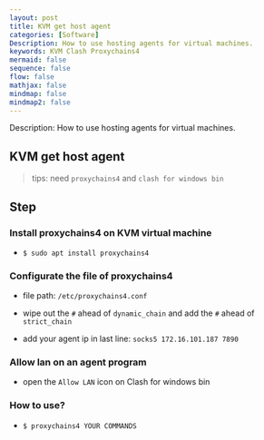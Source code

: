 ```yaml
---
layout: post
title: KVM get host agent
categories: [Software]
Description: How to use hosting agents for virtual machines.
keywords: KVM Clash Proxychains4
mermaid: false
sequence: false
flow: false
mathjax: false
mindmap: false
mindmap2: false
---
```


Description: How to use hosting agents for virtual machines.

## KVM get host agent

> tips: need `proxychains4` and `clash for windows bin`

## Step

### Install proxychains4 on KVM virtual machine

- `$ sudo apt install proxychains4`

### Configurate the file of proxychains4

- file path: `/etc/proxychains4.conf`

- wipe out the `#` ahead of `dynamic_chain` and add the `#` ahead of `strict_chain`

- add your agent ip in last line: `socks5 172.16.101.187 7890`

### Allow lan on an agent program

- open the `Allow LAN` icon on Clash for windows bin

### How to use?

- `$ proxychains4 YOUR COMMANDS`
